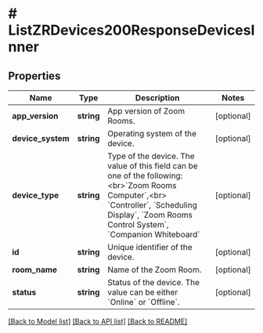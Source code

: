# # ListZRDevices200ResponseDevicesInner

## Properties

Name | Type | Description | Notes
------------ | ------------- | ------------- | -------------
**app_version** | **string** | App version of Zoom Rooms. | [optional]
**device_system** | **string** | Operating system of the device. | [optional]
**device_type** | **string** | Type of the device. The value of this field can be one of the following:&lt;br&gt;&#x60;Zoom Rooms Computer&#x60;,&lt;br&gt; &#x60;Controller&#x60;, &#x60;Scheduling Display&#x60;, &#x60;Zoom Rooms Control System&#x60;, &#x60;Companion Whiteboard&#x60; | [optional]
**id** | **string** | Unique identifier of the device. | [optional]
**room_name** | **string** | Name of the Zoom Room. | [optional]
**status** | **string** | Status of the device. The value can be either &#x60;Online&#x60; or &#x60;Offline&#x60;. | [optional]

[[Back to Model list]](../../README.md#models) [[Back to API list]](../../README.md#endpoints) [[Back to README]](../../README.md)
